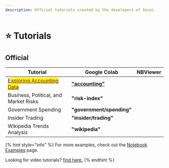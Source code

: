 ```yaml
---
description: Official tutorials created by the developers of Sovai.
---
```


# ⭐ Tutorials





## Official

<table><thead><tr><th>Tutorial</th><th>Google Colab</th><th data-type="content-ref">NBViewer</th></tr></thead><tbody><tr><td><a href="https://github.com/sovai-research/sovai-public">E<mark style="color:purple;">xploring Accounting Data</mark></a></td><td><a href="https://colab.research.google.com/github/sovai-research/sovai-public/blob/main/notebooks/tutorials/Bankruptcy%20Prediction.ipynb"><strong>"accounting"</strong></a></td><td></td></tr><tr><td>Business, Political, and Market Risks</td><td><strong>"risk-index"</strong></td><td></td></tr><tr><td>Government Spending</td><td><strong>"government/spending"</strong></td><td></td></tr><tr><td>Insider Trading</td><td><strong>"insider/trading"</strong></td><td></td></tr><tr><td>Wikipedia Trends Analysis</td><td><strong>"wikipedia"</strong></td><td></td></tr></tbody></table>

{% hint style="info" %}
For more examples, check out the [Notebook Examples](broken-reference) page.

Looking for video tutorials? [find here.](broken-reference)
{% endhint %}
